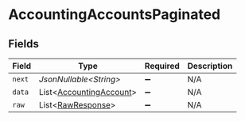 # AccountingAccountsPaginated


## Fields

| Field                                                                    | Type                                                                     | Required                                                                 | Description                                                              |
| ------------------------------------------------------------------------ | ------------------------------------------------------------------------ | ------------------------------------------------------------------------ | ------------------------------------------------------------------------ |
| `next`                                                                   | *JsonNullable\<String>*                                                  | :heavy_minus_sign:                                                       | N/A                                                                      |
| `data`                                                                   | List\<[AccountingAccount](../../models/components/AccountingAccount.md)> | :heavy_minus_sign:                                                       | N/A                                                                      |
| `raw`                                                                    | List\<[RawResponse](../../models/components/RawResponse.md)>             | :heavy_minus_sign:                                                       | N/A                                                                      |